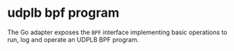 # udplb bpf program

The Go adapter exposes the `BPF` interface implementing basic operations to run, log 
and operate an UDPLB BPF program.

